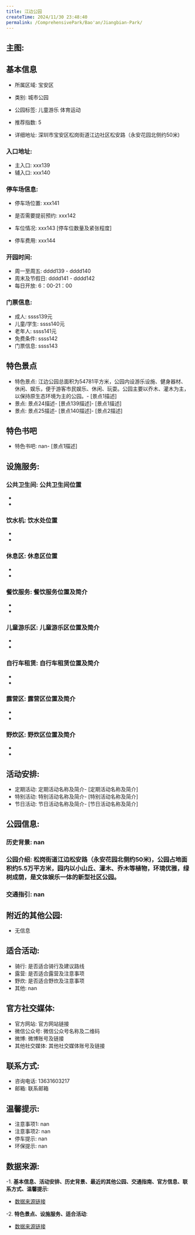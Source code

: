 ```yaml
---
title: 江边公园
createTime: 2024/11/30 23:48:40
permalink: /ComprehensivePark/Bao'an/Jiangbian-Park/
---
```


<!-- ## 游玩路径: -->

## 主图:
<ImageCard
image="https://cgj.sz.gov.cn/img/4/4005/4005934/10775165.png"
title= "江边公园"
description= "松岗街道江边松安路（永安花园北侧约50米)，公园占地面积约5.5万平方米，园内以小山丘、灌木、乔木等植物，环境优雅，绿树成荫，是文体娱乐一体的新型社区公园。"
date="2024/11/30"
href="/"
author="深圳公园"
/>

## 基本信息

- 所属区域: 宝安区

- 类别: 城市公园

- 公园标签: 儿童游乐 体育运动

- 推荐指数: 5

- 详细地址: 深圳市宝安区松岗街道江边社区松安路（永安花园北侧约50米)

### 入口地址:
- 主入口: xxx139
- 辅入口: xxx140
### 停车场信息:
- 停车场位置: xxx141

- 是否需要提前预约: xxx142

- 车位情况: xxx143 [停车位数量及紧张程度]

- 停车费用: xxx144

### 开园时间:
- 周一至周五: dddd139 - dddd140
- 周末及节假日: dddd141 - dddd142
- 每日开放: 6：00-21：00

### 门票信息:
- 成人: ssss139元
- 儿童/学生: ssss140元
- 老年人: ssss141元
- 免费条件: ssss142
- 门票信息: ssss143
## 特色景点
- 特色景点: 江边公园总面积为54781平方米，公园内设游乐设施、健身器材、休闲、娱乐，便于游客市民娱乐、休闲、玩耍。公园主要以乔木、灌木为主，以保持原生态环境为主的公园。- [景点1描述]
- 景点: 景点24描述- [景点139描述]- [景点1描述]
- 景点: 景点25描述- [景点140描述]- [景点2描述]
## 特色书吧
- 特色书吧: nan- [景点1描述]
## 设施服务:
### 公共卫生间: 公共卫生间位置
- 
- 
### 饮水机: 饮水处位置
- 
- 
### 休息区: 休息区位置
- 
- 
### 餐饮服务: 餐饮服务位置及简介
- 
- 
### 儿童游乐区: 儿童游乐区位置及简介
- 
- 
### 自行车租赁: 自行车租赁位置及简介
- 
- 
### 露营区: 露营区位置及简介
- 
- 
### 野炊区: 野炊区位置及简介

- 
- 
## 活动安排:
- 定期活动: 定期活动名称及简介- [定期活动名称及简介]
- 特别活动: 特别活动名称及简介- [特别活动名称及简介]
- 节日活动: 节日活动名称及简介- [节日活动名称及简介]
## 公园信息:
### 历史背景: nan
### 公园介绍: 松岗街道江边松安路（永安花园北侧约50米)，公园占地面积约5.5万平方米，园内以小山丘、灌木、乔木等植物，环境优雅，绿树成荫，是文体娱乐一体的新型社区公园。
### 交通指引: nan

## 附近的其他公园:
- 无信息

## 适合活动:
- 骑行: 是否适合骑行及建议路线
- 露营: 是否适合露营及注意事项
- 野炊: 是否适合野炊及注意事项
- 其他: nan

## 官方社交媒体:
- 官方网站: 官方网站链接
- 微信公众号: 微信公众号名称及二维码
- 微博: 微博账号及链接
- 其他社交媒体: 其他社交媒体账号及链接

## 联系方式:
- 咨询电话: 13631603217
- 邮箱: 联系邮箱

## 温馨提示:
- 注意事项1: nan
- 注意事项2: nan
- 停车提示: nan
- 环保提示: nan

## 数据来源:
-1. **基本信息、活动安排、历史背景、最近的其他公园、交通指南、官方信息、联系方式、温馨提示**:
- [数据来源链接](https://cgj.sz.gov.cn/xsmh/gysz/csgy/content/post_10775165.html)

-2. **特色景点、设施服务、适合活动**:
- [数据来源链接](https://cgj.sz.gov.cn/xsmh/gysz/csgy/content/post_10775165.html)

